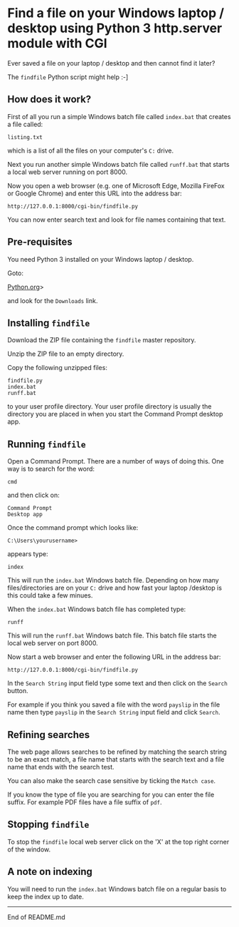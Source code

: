 # Find a file on your Windows laptop / desktop using Python 3 http.server module with CGI

Ever saved a file on your laptop / desktop and then cannot find it later?

The `findfile` Python script might help :-]

## How does it work?

First of all you run a simple Windows batch file called `index.bat` that
creates a file called:

```
listing.txt
```

which is a list of all the files on your computer's `C:` drive.

Next you run another simple Windows batch file called `runff.bat` that starts a local
web server running on port 8000.

Now you open a web browser (e.g. one of Microsoft Edge, Mozilla FireFox or
Google Chrome) and enter this URL into the address bar:

```
http://127.0.0.1:8000/cgi-bin/findfile.py
```

You can now enter search text and look for file names containing that
text.

## Pre-requisites

You need Python 3 installed on your Windows laptop / desktop.

Goto:

[Python.org](https://www.python.org)>

and look for the `Downloads` link.

## Installing `findfile`

Download the ZIP file containing the `findfile` master repository.

Unzip the ZIP file to an empty directory.

Copy the following unzipped files:

```
findfile.py
index.bat
runff.bat
```

to your user profile directory.  Your user profile directory is usually
the directory you are placed in when you start the Command Prompt desktop app.

## Running `findfile`

Open a Command Prompt.  There are a number of ways of doing this.  One way
is to search for the word:

```
cmd
```

and then click on:

```
Command Prompt
Desktop app
```

Once the command prompt which looks like:

```
C:\Users\yourusername>
```

appears type:

```
index
```

This will run the `index.bat` Windows batch file.  Depending on
how many files/directories are on your `C:` drive and how fast
your laptop /desktop is this could take a few minues.

When the `index.bat` Windows batch file has completed type:

```
runff
```

This will run the `runff.bat` Windows batch file.  This batch file
starts the local web server on port 8000.

Now start a web browser and enter the following URL in the address bar:

```
http://127.0.0.1:8000/cgi-bin/findfile.py
```

In the `Search String` input field type some text and then click
on the `Search` button.

For example if you think you saved a file with the word `payslip` in
the file name then type `payslip` in the `Search String` input field
and click `Search`.

## Refining searches

The web page allows searches to be refined by matching the search string to be an exact match,
a file name that starts with the search text and a file name that ends with the search test.

You can also make the search case sensitive by ticking the `Match case`.

If you know the type of file you are searching for you can enter the
file suffix.  For example PDF files have a file suffix of `pdf`.

## Stopping `findfile`

To stop the `findfile` local web server click on the 'X' at the top right corner of the window.

## A note on indexing

You will need to run the `index.bat` Windows batch file on a regular basis to keep
the index up to date.

----------------
End of README.md
